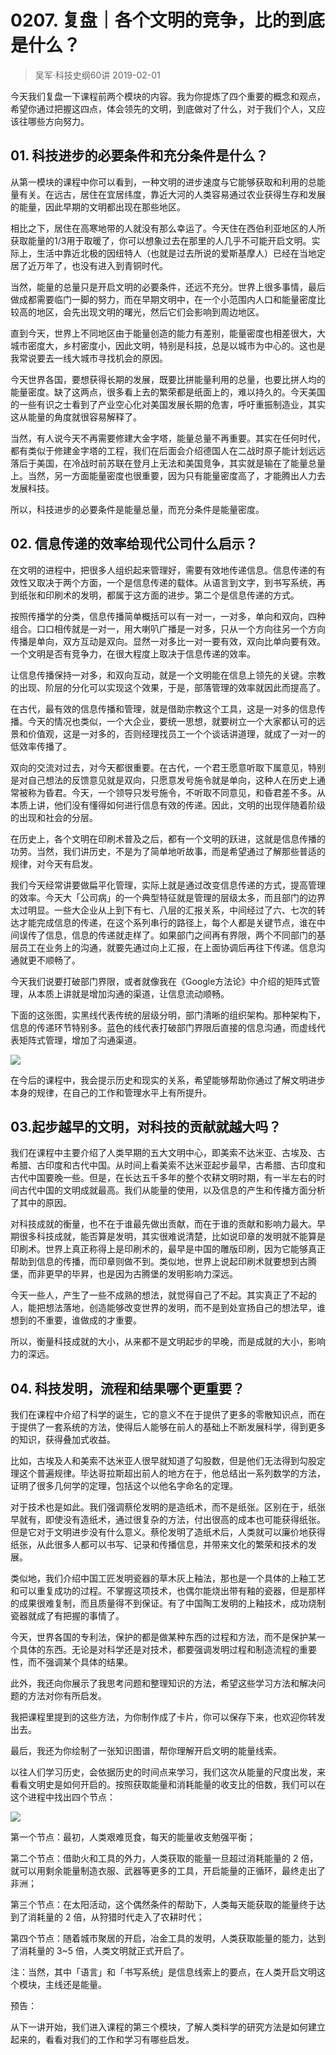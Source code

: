 # 0207. 复盘｜各个文明的竞争，比的到底是什么？
> 吴军·科技史纲60讲
2019-02-01

今天我们复盘一下课程前两个模块的内容。我为你提炼了四个重要的概念和观点，希望你通过把握这四点，体会领先的文明，到底做对了什么，对于我们个人，又应该往哪些方向努力。

## 01. 科技进步的必要条件和充分条件是什么？

从第一模块的课程中你可以看到，一种文明的进步速度与它能够获取和利用的总能量有关。在远古，居住在宜居纬度，靠近大河的人类容易通过农业获得生存和发展的能量，因此早期的文明都出现在那些地区。

相比之下，居住在高寒地带的人就没有那么幸运了。今天住在西伯利亚地区的人所获取能量的1/3用于取暖了，你可以想象过去在那里的人几乎不可能开启文明。实际上，生活中靠近北极的因纽特人（也就是过去所说的爱斯基摩人）已经在当地定居了近万年了，也没有进入到青铜时代。

当然，能量的总量只是开启文明的必要条件，还远不充分。世界上很多事情，最后做成都需要临门一脚的努力，而在早期文明中，在一个小范围内人口和能量密度比较高的地区，会先出现文明的曙光，然后它们会影响到周边地区。

直到今天，世界上不同地区由于能量创造的能力有差别，能量密度也相差很大，大城市密度大，乡村密度小，因此文明，特别是科技，总是以城市为中心的。这也是我常说要去一线大城市寻找机会的原因。

今天世界各国，要想获得长期的发展，既要比拼能量利用的总量，也要比拼人均的能量密度。缺了这两点，很多看上去的繁荣都是纸面上的，难以持久的。今天美国的一些有识之士看到了产业空心化对美国发展长期的危害，呼吁重振制造业，其实这从能量的角度就很容易解释了。

当然，有人说今天不再需要修建大金字塔，能量总量不再重要。其实在任何时代，都有类似于修建金字塔的工程，我们在后面会介绍德国人在二战时原子能计划远远落后于美国，在冷战时前苏联在登月上无法和美国竞争，其实就是输在了能量总量上。当然，另一方面能量密度也很重要，因为只有能量密度高了，才能腾出人力去发展科技。

所以，科技进步的必要条件是能量总量，而充分条件是能量密度。

## 02. 信息传递的效率给现代公司什么启示？

在文明的进程中，把很多人组织起来管理好，需要有效地传递信息。信息传递的有效性又取决于两个方面，一个是信息传递的载体。从语言到文字，到书写系统，再到纸张和印刷术的发明，都属于这方面的进步。第二个是信息传递的方式。

按照传播学的分类，信息传播简单概括可以有一对一，一对多，单向和双向，四种组合。口口相传就是一对一，用大喇叭广播是一对多，只从一个方向往另一个方向传播是单向，双方互动是双向。显然一对多比一对一要有效，双向比单向要有效。一个文明是否有竞争力，在很大程度上取决于信息传递的效率。

让信息传播保持一对多，和双向互动，就是一个文明能在信息上领先的关键。宗教的出现、阶层的分化可以实现这个效果，于是，部落管理的效率就因此而提高了。

在古代，最有效的信息传播和管理，就是借助宗教这个工具，这是一对多的信息传播。今天的情况也类似，一个大企业，要统一思想，就要树立一个大家都认可的远景和价值观，这是一对多的，否则经理找员工一个个谈话讲道理，就成了一对一的低效率传播了。

双向的交流对过去，对今天都很重要。在古代，一个君王愿意听取下属意见，特别是对自己想法的反馈意见就是双向，只愿意发号施令就是单向，这种人在历史上通常被称为昏君。今天，一个领导只发号施令，不听取不同意见，和昏君差不多。从本质上讲，他们没有懂得如何进行信息有效的传递。因此，文明的出现伴随着阶级的出现和社会的分层。

在历史上，各个文明在印刷术普及之后，都有一个文明的跃进，这就是信息传播的功劳。当然，我们讲历史，不是为了简单地听故事，而是希望通过了解那些普适的规律，对今天有启发。

我们今天经常讲要做扁平化管理，实际上就是通过改变信息传递的方式，提高管理的效率。今天大「公司病」的一个典型特征就是管理的层级太多，而且部门的边界太过明显。一些大企业从上到下有七、八层的汇报关系，中间经过了六、七次的转达才能完成信息的传递，在这个系列串行的路径上，每个人都是关键节点，谁在中间误传了信息，信息的传递就走样了。如果部门之间再有界限，两个不同部门的基层员工在业务上的沟通，就要先通过向上汇报，在上面协调后再往下传递。信息沟通就更不顺畅了。

今天我们说要打破部门界限，或者就像我在《Google方法论》中介绍的矩阵式管理，从本质上讲就是增加沟通的渠道，让信息流动顺畅。

下面的这张图，实黑线代表传统的层级分明，部门清晰的组织架构。那种架构下，信息的传递环节特别多。蓝色的线代表打破部门界限后直接的信息沟通，而虚线代表矩阵式管理，增加了沟通渠道。

![](./res/2019011.jpg)

在今后的课程中，我会提示历史和现实的关系，希望能够帮助你通过了解文明进步本身的规律，在自己的工作和管理水平上有所提升。

## 03.起步越早的文明，对科技的贡献就越大吗？

我们在课程中主要介绍了人类早期的五大文明中心，即美索不达米亚、古埃及、古希腊、古印度和古代中国。从时间上看美索不达米亚起步最早，古希腊、古印度和古代中国要晚一些。但是，在长达五千多年的整个农耕文明时期，有一半左右的时间古代中国的文明成就最高。我们从能量的使用，以及信息的产生和传播方面分析了其中的原因。

对科技成就的衡量，也不在于谁最先做出贡献，而在于谁的贡献和影响力最大。早期很多科技成就，能否算是发明，其实很难说清楚，比如说印章的发明就不能算是印刷术。世界上真正称得上是印刷术的，最早是中国的雕版印刷，因为它能够真正帮助到信息的传播，而印章则做不到。类似地，世界上说起印刷术就要想到古腾堡，而非更早的毕昇，也是因为古腾堡的发明影响力深远。

今天一些人，产生了一些不成熟的想法，就觉得自己了不起。其实真正了不起的人，能把想法落地，创造能够改变世界的发明，而不是到处宣扬自己的想法早，谁想到的不重要，谁做成的才重要。

所以，衡量科技成就的大小，从来都不是文明起步的早晚，而是成就的大小，影响力的深远。

## 04. 科技发明，流程和结果哪个更重要？

我们在课程中介绍了科学的诞生，它的意义不在于提供了更多的零散知识点，而在于提供了一套系统的方法，使得后人能够在前人的基础上不断发展科学，得到更多的知识，获得叠加式收益。

比如，古埃及人和美索不达米亚人很早就知道了勾股数，但是他们无法得到勾股定理这个普遍规律。毕达哥拉斯超出前人的地方在于，他总结出一系列数学的方法，证明了很多几何学的定理，包括这个以他名字命名的定理。

对于技术也是如此。我们强调蔡伦发明的是造纸术，而不是纸张。区别在于，纸张早就有，即使没有造纸术，通过很复杂的方法，付出很高的成本也可能获得纸张。但是它对于文明进步没有什么意义。蔡伦发明了造纸术后，人类就可以廉价地获得纸张，从此很多人都可以书写、记录和传播信息，并带来文化的繁荣和技术的发展。

类似地，我们介绍中国工匠发明瓷器的草木灰上釉法，那也是一个具体的上釉工艺和可以重复成功的过程。不掌握这项技术，也偶尔能烧出带有釉的瓷器，但是那样的成果很难复制，而且质量得不到保证。有了中国陶工发明的上釉技术，成功烧制瓷器就成了有把握的事情了。

今天，世界各国的专利法，保护的都是做某种东西的过程和方法，而不是保护某一个具体的东西。无论是对科学还是对技术，都要强调发明过程和制造流程的重要性，而不强调某个具体的结果。

此外，我还向你展示了我思考问题和整理知识的方法，希望这些学习方法和解决问题的方法对你有所启发。

我把课程里提到的这些方法，为你制作成了卡片，你可以保存下来，也欢迎你转发出去。

最后，我还为你绘制了一张知识图谱，帮你理解开启文明的能量线索。

以往人们学习历史，会依据历史的时间点来学习，我们这次从能量的尺度出发，来看看文明史是如何开启的。按照获取能量和消耗能量的收支比的倍数，我们可以在这个进程中找出四个节点：

![](./res/2019012.jpg)

第一个节点：最初，人类艰难觅食，每天的能量收支勉强平衡；

第二个节点：借助火和工具的外力，人类获取的能量一旦超过消耗能量的 2 倍，就可以用剩余能量制造衣服、武器等更多的工具，开启能量的正循环，最终走出了非洲；

第三个节点：在太阳活动，这个偶然条件的帮助下，人类每天能获取的能量终于达到了消耗量的 2 倍，从狩猎时代走入了农耕时代；

第四个节点：随着城市聚居的开启，冶金工具的发明，人类获取能量的能力，达到了消耗量的 3~5 倍，人类文明就正式开启了。

注：当然，其中「语言」和「书写系统」是信息线索上的要点，在人类开启文明这个模块，主线还是能量。

预告：

从下一讲开始，我们进入课程的第三个模块，了解人类科学的研究方法是如何建立起来的，看看对我们的工作和学习有哪些启发。


